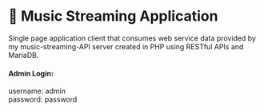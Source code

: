 # 🎵 Music Streaming Application

Single page application client that consumes web service data provided by my music-streaming-API server created in PHP using RESTful APIs and MariaDB. 

#### Admin Login:<br>
username: admin<br>
password: password


